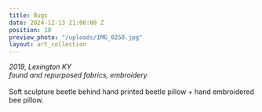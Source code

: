 ```yaml
---
title: Bugs
date: 2024-12-13 21:00:00 Z
position: 10
preview_photo: "/uploads/IMG_0250.jpg"
layout: art_collection
---
```


*2019, Lexington KY* <br>
*found and repurposed fabrics, embroidery* <br>
<br>
Soft sculpture beetle behind hand printed beetle pillow + hand embroidered bee pillow. 